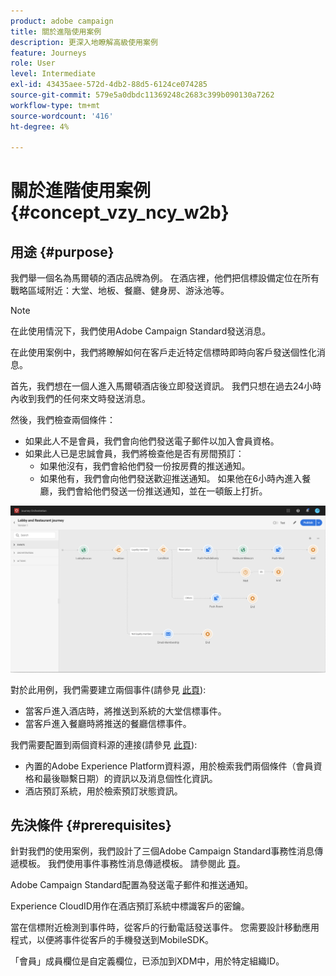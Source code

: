 ```yaml
---
product: adobe campaign
title: 關於進階使用案例
description: 更深入地瞭解高級使用案例
feature: Journeys
role: User
level: Intermediate
exl-id: 43435aee-572d-4db2-88d5-6124ce074285
source-git-commit: 579e5a0dbdc11369248c2683c399b090130a7262
workflow-type: tm+mt
source-wordcount: '416'
ht-degree: 4%

---
```


# 關於進階使用案例{#concept_vzy_ncy_w2b}

## 用途 {#purpose}

我們舉一個名為馬爾頓的酒店品牌為例。 在酒店裡，他們把信標設備定位在所有戰略區域附近：大堂、地板、餐廳、健身房、游泳池等。

>[!NOTE]
>
>在此使用情況下，我們使用Adobe Campaign Standard發送消息。

在此使用案例中，我們將瞭解如何在客戶走近特定信標時即時向客戶發送個性化消息。

首先，我們想在一個人進入馬爾頓酒店後立即發送資訊。 我們只想在過去24小時內收到我們的任何來文時發送消息。

然後，我們檢查兩個條件：

* 如果此人不是會員，我們會向他們發送電子郵件以加入會員資格。
* 如果此人已是忠誠會員，我們將檢查他是否有房間預訂：
   * 如果他沒有，我們會給他們發一份按房費的推送通知。
   * 如果他有，我們會向他們發送歡迎推送通知。 如果他在6小時內進入餐廳，我們會給他們發送一份推送通知，並在一頓飯上打折。

![](../assets/journeyuc2_29.png)

對於此用例，我們需要建立兩個事件(請參見 [此頁](../usecase/configuring-the-events.md)):

* 當客戶進入酒店時，將推送到系統的大堂信標事件。
* 當客戶進入餐廳時將推送的餐廳信標事件。

我們需要配置到兩個資料源的連接(請參見 [此頁](../usecase/configuring-the-data-sources.md)):

* 內置的Adobe Experience Platform資料源，用於檢索我們兩個條件（會員資格和最後聯繫日期）的資訊以及消息個性化資訊。
* 酒店預訂系統，用於檢索預訂狀態資訊。

## 先決條件 {#prerequisites}

針對我們的使用案例，我們設計了三個Adobe Campaign Standard事務性消息傳遞模板。 我們使用事件事務性消息傳遞模板。 請參閱此 [頁](https://experienceleague.adobe.com/docs/campaign-standard/using/communication-channels/transactional-messaging/getting-started-with-transactional-msg.html?lang=zh-Hant)。

Adobe Campaign Standard配置為發送電子郵件和推送通知。

Experience CloudID用作在酒店預訂系統中標識客戶的密鑰。

當在信標附近檢測到事件時，從客戶的行動電話發送事件。 您需要設計移動應用程式，以便將事件從客戶的手機發送到MobileSDK。

「會員」成員欄位是自定義欄位，已添加到XDM中，用於特定組織ID。

